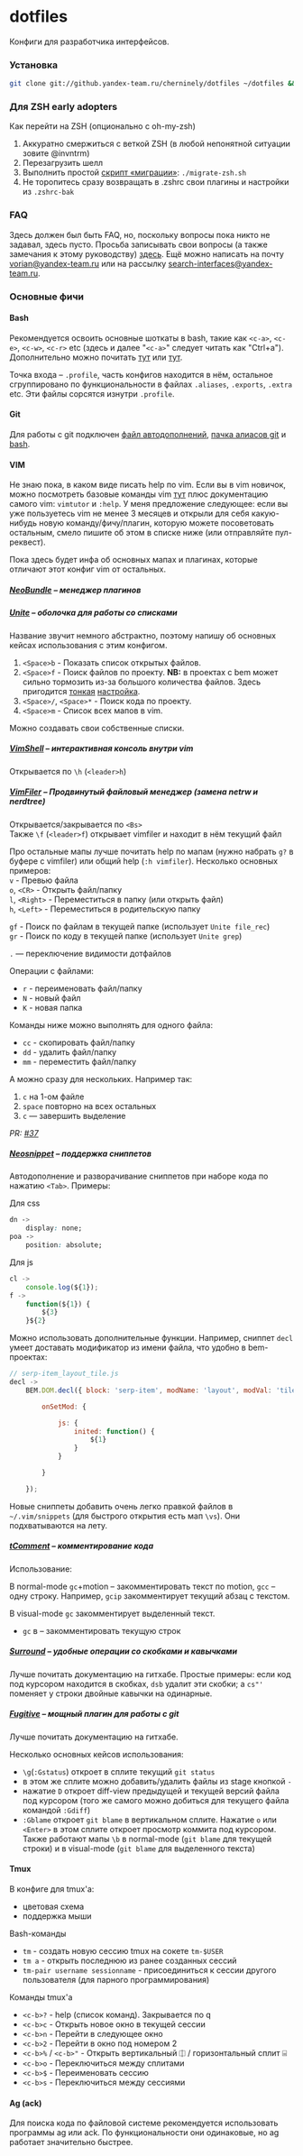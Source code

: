 dotfiles
========

Конфиги для разработчика интерфейсов.

### Установка

```bash
git clone git://github.yandex-team.ru/cherninely/dotfiles ~/dotfiles && ~/dotfiles/install.sh
```

### Для ZSH early adopters

Как перейти на ZSH (опционально с oh-my-zsh)

1. Аккуратно смержиться с веткой ZSH (в любой непонятной ситуации зовите @invntrm)
2. Перезагрузить шелл
3. Выполнить простой [скрипт «миграции»](migrate-zsh.sh): `./migrate-zsh.sh`
4. Не торопитесь сразу возвращать в .zshrc свои плагины и настройки из `.zshrc-bak`

### FAQ

Здесь должен был быть FAQ, но, поскольку вопросы пока никто не задавал, здесь пусто.
Просьба записывать свои вопросы (а также замечания к этому руководству) [здесь](/../../issues/7). Ещё можно написать на почту vorian@yandex-team.ru или на рассылку search-interfaces@yandex-team.ru.

### Основные фичи

#### Bash

Рекомендуется освоить основные шоткаты в bash, такие как `<c-a>`, `<c-e>`, `<c-w>`, `<c-r>` etc (здесь и далее "`<c-a>`" следует читать как "Ctrl+a"). Дополнительно можно почитать [тут](http://en.wikipedia.org/wiki/Bash_(Unix_shell)#Keyboard_shortcuts) или [тут](http://habrahabr.ru/post/99843/).

Точка входа – `.profile`, часть конфигов находится в нём, остальное сгруппировано по функциональности в файлах `.aliases`, `.exports`, `.extra` etc. Эти файлы сорсятся изнутри `.profile`.

#### Git

Для работы с git подключен [файл автодополнений](./git-completion.bash), [пачка алиасов git](./.gitconfig#L33-L59) и [bash](./.aliases#L28-L42).

#### VIM

Не знаю пока, в каком виде писать help по vim.
Если вы в vim новичок, можно посмотреть базовые команды vim [тут](https://beta.wiki.yandex-team.ru/search-interfaces/vim/base/) плюс документацию самого vim: `vimtutor` и `:help`.
У меня предложение следующее: если вы уже пользуетесь vim не менее 3 месяцев и открыли для себя какую-нибудь новую команду/фичу/плагин, которую можете посоветовать остальным, смело пишите об этом в списке ниже (или отправляйте пул-реквест).

Пока здесь будет инфа об основных мапах и плагинах, которые отличают этот конфиг vim от остальных.

##### [NeoBundle](https://github.com/Shougo/neobundle.vim) – менеджер плагинов

##### [Unite](https://github.com/Shougo/unite.vim) – оболочка для работы со списками
Название звучит немного абстрактно, поэтому напишу об основных кейсах использования с этим конфигом.

1. `<Space>b` - Показать список открытых файлов. 
2. `<Space>f` - Поиск файлов по проекту. **NB:** в проектах с bem может сильно тормозить из-за большого количества файлов.  Здесь пригодится [тонкая](https://github.yandex-team.ru/mm-interfaces/sakhalin/blob/dev/.vimrc)  [настройка](https://github.yandex-team.ru/mm-interfaces/sakhalin/blob/dev/.agignore). 
3. `<Space>/`, `<Space>*` - Поиск кода по проекту. 
4. `<Space>m` - Список всех мапов в vim. 

Можно создавать свои собственные списки.

##### [VimShell](https://github.com/Shougo/vimshell.vim) – интерактивная консоль внутри vim

Открывается по `\h` (`<leader>h`)

##### [VimFiler](https://github.com/Shougo/vimfiler.vim) – Продвинутый файловый менеджер (замена netrw и nerdtree)

Открывается/закрывается по `<Bs>`  
Также `\f` (`<leader>f`) открывает vimfiler и находит в нём текущий файл

Про остальные мапы лучше почитать help по мапам (нужно набрать `g?` в буфере с vimfiler) или общий help (`:h vimfiler`). Несколько основных примеров:  
`v` - Превью файла  
`o`, `<CR>` - Открыть файл/папку  
`l`, `<Right>` - Переместиться в папку (или открыть файл)  
`h`, `<Left>` - Переместиться в родительскую папку  

`gf` - Поиск по файлам в текущей папке (использует `Unite file_rec`)  
`gr` - Поиск по коду в текущей папке (использует `Unite grep`)  

`.` — переключение видимости дотфайлов

Операции с файлами:  

* `r` - переименовать файл/папку  
* `N` - новый файл  
* `K` - новая папка  

Команды ниже можно выполнять для одного файла:

* `cc` - скопировать файл/папку
* `dd` - удалить файл/папку
* `mm` - переместить файл/папку

А можно сразу для нескольких. Например так:

1. `c` на 1-ом файле
2. `space` повторно на всех остальных
3. `c` — завершить выделение

_PR: [#37](https://github.yandex-team.ru/search-interfaces/dotfiles/pull/37)_

##### [Neosnippet](https://github.com/Shougo/neosnippet.vim) – поддержка сниппетов
Автодополнение и разворачивание сниппетов при наборе кода по нажатию `<Tab>`. Примеры:

Для css
```css
dn ->
    display: none;
poa ->
    position: absolute;
```

Для js
```js
cl ->
    console.log(${1});
f ->
    function(${1}) {
        ${3}
    }${2}
```
Можно использовать дополнительные функции. Например, сниппет `decl` умеет доставать модификатор из имени файла, что удобно в bem-проектах:
```js
// serp-item_layout_tile.js
decl ->
    BEM.DOM.decl({ block: 'serp-item', modName: 'layout', modVal: 'tile' }, {

        onSetMod: {

            js: {
                inited: function() {
                    ${1}
                }
            }

        }

    });
```

Новые сниппеты добавить очень легко правкой файлов в `~/.vim/snippets` (для быстрого открытия есть мап `\vs`). Они подхватываются на лету.

##### [tComment](https://github.com/tomtom/tcomment_vim) – комментирование кода
Использование:

В normal-mode `gc`+motion – закомментировать текст по motion, `gcc` – одну строку. Например, `gcip` закомментирует текущий абзац с текстом.

В visual-mode `gc` закомментирует выделенный текст.
- `gc` в  – закомментировать текущую строк

##### [Surround](https://github.com/tpope/vim-surround) – удобные операции со скобками и кавычками
Лучше почитать документацию на гитхабе. Простые примеры: если код под курсором находится в скобках, `dsb` удалит эти скобки; а `cs"'` поменяет у строки двойные кавычки на одинарные.

##### [Fugitive](https://github.com/tpope/vim-fugitive) – мощный плагин для работы с git
Лучше почитать документацию на гитхабе.

Несколько основных кейсов использования:
- `\g`(`:Gstatus`) откроет в сплите текущий `git status`
- в этом же сплите можно добавить/удалить файлы из stage кнопкой `-`
- нажатие `D` откроет diff-view предыдущей и текущей версий файла под курсором (того же самого можно добиться для текущего файла командой `:Gdiff`)
- `:Gblame` откроет `git blame` в вертикальном сплите. Нажатие `o` или `<Enter>` в этом сплите откроет просмотр коммита под курсором. Также работают мапы `\b` в normal-mode (`git blame` для текущей строки) и в visual-mode (`git blame` для выделенного текста)

#### Tmux

В конфиге для tmux'а:
- цветовая схема
- поддержка мыши

Bash-команды

- `tm` - создать новую сессию tmux на сокете `tm-$USER`
- `tm a` - открыть последнюю из ранее созданных сессий
- `tm-pair username sessionname` - присоединиться к сессии другого пользователя (для парного программирования)

Команды tmux'а

- `<c-b>?` - help (список команд). Закрывается по q
- `<c-b>c` - Открыть новое окно в текущей сессии
- `<c-b>n` - Перейти в следующее окно
- `<c-b>2` - Перейти в окно под номером 2
- `<c-b>%` / `<c-b>"` - Открыть вертикальный ⎅ / горизонтальный сплит ⌸
- `<c-b>o` - Переключиться между сплитами
- `<c-b>$` - Переименовать сессию
- `<c-b>s` - Переключиться между сессиями

#### Ag (ack)

Для поиска кода по файловой системе рекомендуется использовать программы ag или ack. По функциональности они одинаковые, но ag работает значительно быстрее.
